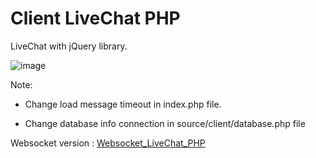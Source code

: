 # Client LiveChat PHP
LiveChat with jQuery library.

![image](https://user-images.githubusercontent.com/101871896/166095678-e56eed7d-df2a-4ef2-83c3-09365d493729.png)

Note:

- Change load message timeout in index.php file.

- Change database info connection in source/client/database.php file

Websocket version : [Websocket_LiveChat_PHP](https://github.com/NankajiMinato/WebSocket_LiveChat_PHP)
